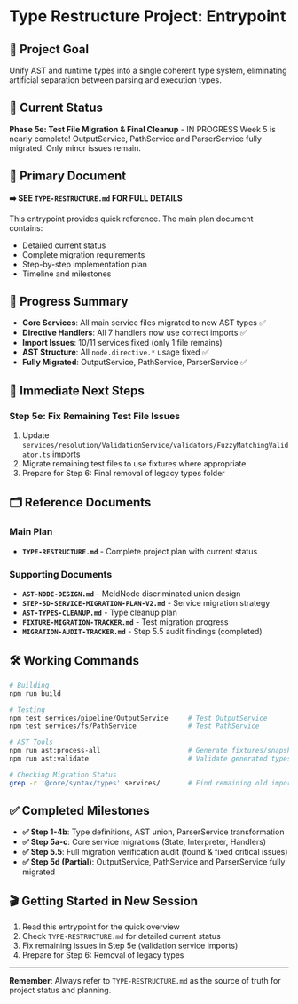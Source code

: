 # Type Restructure Project: Entrypoint

## 🎯 Project Goal
Unify AST and runtime types into a single coherent type system, eliminating artificial separation between parsing and execution types.

## 📍 Current Status
**Phase 5e: Test File Migration & Final Cleanup** - IN PROGRESS
Week 5 is nearly complete! OutputService, PathService and ParserService fully migrated. Only minor issues remain.

## 📄 Primary Document
**➡️ SEE `TYPE-RESTRUCTURE.md` FOR FULL DETAILS**

This entrypoint provides quick reference. The main plan document contains:
- Detailed current status
- Complete migration requirements
- Step-by-step implementation plan
- Timeline and milestones

## 🎉 Progress Summary
- **Core Services**: All main service files migrated to new AST types ✅
- **Directive Handlers**: All 7 handlers now use correct imports ✅
- **Import Issues**: 10/11 services fixed (only 1 file remains)
- **AST Structure**: All `node.directive.*` usage fixed ✅
- **Fully Migrated**: OutputService, PathService, ParserService ✅

## 🔧 Immediate Next Steps

### Step 5e: Fix Remaining Test File Issues
1. Update `services/resolution/ValidationService/validators/FuzzyMatchingValidator.ts` imports
2. Migrate remaining test files to use fixtures where appropriate
3. Prepare for Step 6: Final removal of legacy types folder

## 🗂️ Reference Documents

### Main Plan
- **`TYPE-RESTRUCTURE.md`** - Complete project plan with current status

### Supporting Documents
- **`AST-NODE-DESIGN.md`** - MeldNode discriminated union design
- **`STEP-5D-SERVICE-MIGRATION-PLAN-V2.md`** - Service migration strategy
- **`AST-TYPES-CLEANUP.md`** - Type cleanup plan
- **`FIXTURE-MIGRATION-TRACKER.md`** - Test migration progress
- **`MIGRATION-AUDIT-TRACKER.md`** - Step 5.5 audit findings (completed)

## 🛠️ Working Commands

```bash
# Building
npm run build

# Testing
npm test services/pipeline/OutputService     # Test OutputService
npm test services/fs/PathService             # Test PathService

# AST Tools  
npm run ast:process-all                      # Generate fixtures/snapshots
npm run ast:validate                         # Validate generated types

# Checking Migration Status
grep -r '@core/syntax/types' services/       # Find remaining old imports
```

## ✅ Completed Milestones

- **✅ Step 1-4b**: Type definitions, AST union, ParserService transformation
- **✅ Step 5a-c**: Core service migrations (State, Interpreter, Handlers)
- **✅ Step 5.5**: Full migration verification audit (found & fixed critical issues)
- **✅ Step 5d (Partial)**: OutputService, PathService and ParserService fully migrated

## 🎬 Getting Started in New Session

1. Read this entrypoint for the quick overview
2. Check `TYPE-RESTRUCTURE.md` for detailed current status
3. Fix remaining issues in Step 5e (validation service imports)
4. Prepare for Step 6: Removal of legacy types

---

**Remember**: Always refer to `TYPE-RESTRUCTURE.md` as the source of truth for project status and planning.